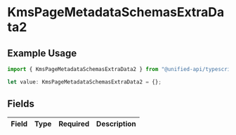 # KmsPageMetadataSchemasExtraData2

## Example Usage

```typescript
import { KmsPageMetadataSchemasExtraData2 } from "@unified-api/typescript-sdk/sdk/models/shared";

let value: KmsPageMetadataSchemasExtraData2 = {};
```

## Fields

| Field       | Type        | Required    | Description |
| ----------- | ----------- | ----------- | ----------- |